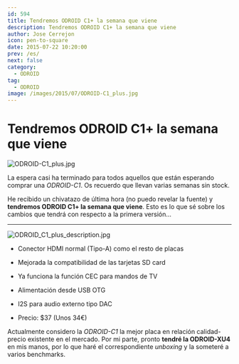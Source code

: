```yaml
---
id: 594
title: Tendremos ODROID C1+ la semana que viene
description: Tendremos ODROID C1+ la semana que viene
author: Jose Cerrejon
icon: pen-to-square
date: 2015-07-22 10:20:00
prev: /es/
next: false
category:
  - ODROID
tag:
  - ODROID
image: /images/2015/07/ODROID-C1_plus.jpg
---
```


# Tendremos ODROID C1+ la semana que viene

![ODROID-C1_plus.jpg](/images/2015/07/ODROID-C1_plus.jpg)

La espera casi ha terminado para todos aquellos que están esperando comprar una *ODROID-C1*. Os recuerdo que llevan varias semanas sin stock.

He recibido un chivatazo de última hora (no puedo revelar la fuente) y **tendremos ODROID C1+ la semana que viene**. Esto es lo que sé sobre los cambios que tendrá con respecto a la primera versión...

- - -
![ODROID_C1_plus_description.jpg](/images/2015/07/ODROID_C1_plus_description.jpg)

* Conector HDMI normal (Tipo-A) como el resto de placas

* Mejorada la compatibilidad de las tarjetas SD card

* Ya funciona la función CEC para mandos de TV

* Alimentación desde USB OTG

* I2S para audio externo tipo DAC﻿

* Precio: $37 (Unos 34€)

Actualmente considero la *ODROID-C1* la mejor placa en relación calidad-precio existente en el mercado. Por mi parte, pronto **tendré la ODROID-XU4** en mis manos, por lo que haré el correspondiente *unboxing* y la someteré a varios benchmarks.